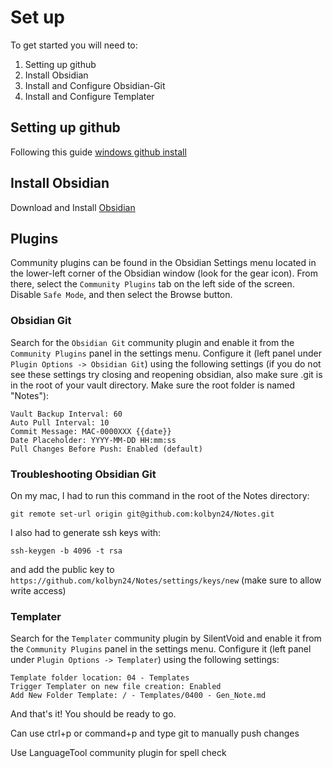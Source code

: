 # Set up 

To get started you will need to:
1. Setting up github
2. Install Obsidian
3. Install and Configure Obsidian-Git
4. Install and Configure Templater

## Setting up github

Following this guide [windows github install](https://github.com/gitobsidiantutorial/obsidian-git-tut-windows/blob/main/README.md)


## Install Obsidian

Download and Install [Obsidian](https://obsidian.md/)

## Plugins 

Community plugins can be found in the Obsidian Settings menu located in the lower-left corner of the Obsidian window (look for the gear icon). From there, select the `Community Plugins` tab on the left side of the screen. Disable `Safe Mode`, and then select the Browse button.

### Obsidian Git 

Search for the `Obsidian Git` community plugin and enable it from the `Community Plugins` panel in the settings menu. Configure it (left panel under `Plugin Options -> Obsidian Git`) using the following settings (if you do not see these settings try closing and reopening obsidian, also make sure .git is in the root of your vault directory. Make sure the root folder is named "Notes"):

```
Vault Backup Interval: 60 
Auto Pull Interval: 10 
Commit Message: MAC-0000XXX {{date}} 
Date Placeholder: YYYY-MM-DD HH:mm:ss 
Pull Changes Before Push: Enabled (default)  
```

### Troubleshooting Obsidian Git
On my mac, I had to run this command in the root of the Notes directory:

```
git remote set-url origin git@github.com:kolbyn24/Notes.git
```

I also had to generate ssh keys with: 
```
ssh-keygen -b 4096 -t rsa
```

and add the public key to `https://github.com/kolbyn24/Notes/settings/keys/new` (make sure to allow write access)


### Templater 

Search for the `Templater` community plugin by SilentVoid and enable it from the `Community Plugins` panel in the settings menu. Configure it (left panel under `Plugin Options -> Templater`) using the following settings:

```
Template folder location: 04 - Templates 
Trigger Templater on new file creation: Enabled
Add New Folder Template: / - Templates/0400 - Gen_Note.md
```

And that's it! You should be ready to go.

Can use ctrl+p or command+p and type git to manually push changes

Use LanguageTool community plugin for spell check